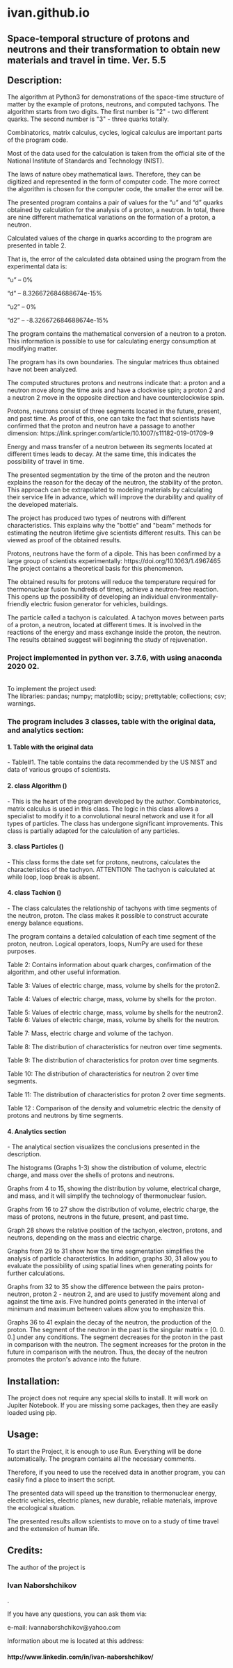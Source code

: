 # ivan.github.io
<html>
<head>
<title>
Page README <br>
Project name: <br> 
<h1> Keywords: environmentally-friendly, durability, vehicles, tachyon, python, proton, neutron, thermonuclear fusion, time, space-temporal, conversion of a neutron to a proton. </h1>
</title>
</head>
<body>
<h2> <p> Space-temporal structure of protons and neutrons and their transformation to obtain new materials and travel in time. Ver. 5.5 </p>
Description: </h2>
<p> The algorithm at Python3 for demonstrations of the space-time structure of matter by the example of protons, neutrons, and computed tachyons. The algorithm starts from two digits. The first number is "2" - two different quarks. The second number is "3" - three quarks totally. </p>
<p>  Combinatorics, matrix calculus, cycles, logical calculus are important parts of the program code. </p>
<p> Most of the data used for the calculation is taken from the official site of the National Institute of Standards and Technology (NIST). </p>
<p> The laws of nature obey mathematical laws. Therefore, they can be digitized and represented in the form of computer code. The more correct the algorithm is chosen for the computer code, the smaller the error will be.  </p>
<p> The presented program contains a pair of values for the “u” and “d” quarks obtained by calculation for the analysis of a proton, a neutron. In total, there are nine different mathematical variations on the formation of a proton, a neutron. </p>
<p> Calculated values of the charge in quarks according to the program are presented in table 2.   </p>
<p> That is, the error of the calculated data obtained using the program from the experimental data is: </p>
<p> “u” – 0% </p>
<p> “d” – 8.326672684688674e-15% </p>
<p> “u2” – 0% </p>
<p> “d2” – -8.326672684688674e-15% </p>
<p> The program contains the mathematical conversion of a neutron to a proton. This information is possible to use for calculating energy consumption at modifying matter. </p>

<p> The program has its own boundaries.  The singular matrices thus obtained have not been analyzed. </p>


<p> The computed structures protons and neutrons indicate that: a proton and a neutron move along the time axis and have a clockwise spin; a proton 2 and a neutron 2 move in the opposite direction and have counterclockwise spin. </p>
<p> Protons, neutrons consist of three segments located in the future, present, and past time. As proof of this, one can take the fact that scientists have confirmed that the proton and neutron have a passage to another dimension: https://link.springer.com/article/10.1007/s11182-019-01709-9 </p>
<p> Energy and mass transfer of a neutron between its segments located at different times leads to decay. At the same time, this indicates the possibility of travel in time.   </p>
<p>  The presented segmentation by the time of the proton and the neutron explains the reason for the decay of the neutron, the stability of the proton. This approach can be extrapolated to modeling materials by calculating their service life in advance, which will improve the durability and quality of the developed materials. </p>
<p> The project has produced two types of neutrons with different characteristics. This explains why the "bottle" and "beam" methods for estimating the neutron lifetime give scientists different results. This can be viewed as proof of the obtained results. </p>
<p> Protons, neutrons have the form of a dipole. This has been  confirmed by a large group of scientists experimentally: https://doi.org/10.1063/1.4967465 The project contains a theoretical basis for this phenomenon. </p>
<p> The obtained results for protons will reduce the temperature required for thermonuclear fusion hundreds of times, achieve a neutron-free reaction. This opens up the possibility of developing an individual environmentally-friendly electric fusion generator for vehicles, buildings. </p>
<p> The particle called a tachyon is calculated. A tachyon moves between parts of a proton, a neutron, located at different times. It is involved in the reactions of the energy and mass exchange inside the proton, the neutron. The results obtained suggest will beginning the study of rejuvenation. </p>
<p> <h3> Project implemented in python ver. 3.7.6, with using anaconda 2020 02. </h3> <br>
To implement the project used: <br>
The libraries: pandas; numpy; matplotlib; scipy; prettytable; collections; csv; warnings. <br>  </p>
<p><h3> The program includes 3 classes, table with the original data, and analytics section: </h3> </p>
<p> <h4> 1. Table with the original data </h4>  - Table#1. The table contains the data recommended by the US NIST and data of various groups of scientists. </p>
<p> <h4> 2. class Algorithm ()</h4>   - This is the heart of the program developed by the author. Combinatorics, matrix calculus is used in this class. The logic in this class allows a specialist to modify it to a convolutional neural network and use it for all types of particles. The class has undergone significant improvements. This class is partially adapted for the calculation of any particles. </p>
<p> <h4> 3. class Particles () </h4>   - This class forms the date set for protons, neutrons, calculates the characteristics of the tachyon. ATTENTION:  The tachyon is calculated at while loop, loop break is absent. </p>
<p> <h4> 4. class Tachion () </h4> - The class calculates the relationship of tachyons with time segments of the neutron, proton. The class makes it possible to construct accurate energy balance equations. </p>
<p> The program contains a detailed calculation of each time segment of the proton, neutron. Logical operators, loops, NumPy are used for these purposes. </p>
<p> Table 2: Contains information about quark charges, confirmation of the algorithm, and other useful information.  </p>
<p> Table 3: Values of electric charge, mass, volume by shells for the proton2. </p>
<p> Table 4: Values of electric charge, mass, volume by shells for the proton. </p>
<p> Table 5: Values of electric charge, mass, volume by shells for the neutron2. Table 6: Values of electric charge, mass, volume by shells for the neutron. </p>
<p> Table 7: Mass, electric charge and volume of the tachyon. </p>
<p> Table 8: The distribution of characteristics for neutron over time segments. </p>
<p> Table 9: The distribution of characteristics for proton over time segments. </p>
<p> Table 10: The distribution of characteristics for neutron 2 over time segments. </p>
<p> Table 11: The distribution of characteristics for proton 2 over time segments. </p>
<p> Table 12 : Comparison of the density and volumetric electric the density of protons and neutrons by time segments. </p>
<p> <h4> 4. Analytics section </h4>   - The analytical section visualizes the conclusions presented in the description. </p>
<p> The histograms (Graphs 1-3) show the distribution of volume, electric charge, and mass over the shells of protons and neutrons. </p>
<p> Graphs from 4 to 15, showing the distribution by volume, electrical charge, and mass, and it will simplify the technology of thermonuclear fusion. </p>
<p> Graphs from 16 to 27 show the distribution of volume, electric charge, the mass of protons, neutrons in the future, present, and past time. </p>
<p> Graph 28 shows the relative position of the tachyon, electron, protons, and neutrons, depending on the mass and electric charge. </p>
<p> Graphs from 29 to 31 show how the time segmentation simplifies the analysis of particle characteristics.  In addition, graphs 30, 31 allow you to evaluate the possibility of using spatial lines when generating points for further calculations. </p>
<p>  Graphs from 32 to 35 show the difference between the pairs proton-neutron, proton 2 - neutron 2, and are used to justify movement along and against the time axis. Five hundred points generated in the interval of minimum and maximum between values allow you to emphasize this. </p>
<p>  Graphs 36 to 41 explain the decay of the neutron, the production of the proton. The segment of the neutron in the past is the singular matrix = [0. 0. 0.] under any conditions. The segment decreases for the proton in the past in comparison with the neutron. The segment increases for the proton in the future in comparison with the neutron. Thus, the decay of the neutron promotes the proton's advance into the future. </p>
<h2> Installation: </h2>
<p> The project does not require any special skills to install. It will work on Jupiter Notebook. If you are missing some packages, then they are easily loaded using pip. </p>
<h2> Usage:  </h2>
<p> To start the Project, it is enough to use Run. Everything will be done automatically. The program contains all the necessary comments.  </p>
<p> Therefore, if you need to use the received data in another program, you can easily find a place to insert the script.  </p>
<p> The presented data will speed up the transition to thermonuclear energy, electric vehicles, electric planes, new durable, reliable materials, improve the ecological situation. </p>
<p> The presented results allow scientists to move on to a study of time travel and the extension of human life. </p>

<h2> Credits: </h2>
<p> The author of the project is <h3> Ivan Naborshchikov</h3>.  </p>
<p> If you have any questions, you can ask them via: </p>
<p> e-mail: ivannaborshchikov@yahoo.com </p>
<p> Information about me is located at this address: <br>
<h4>  http://www.linkedin.com/in/ivan-naborshchikov/ </h4> </p>
 </body>
</html>
